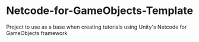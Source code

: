 # Netcode-for-GameObjects-Template
Project to use as a base when creating tutorials using Unity's Netcode for GameObjects framework
